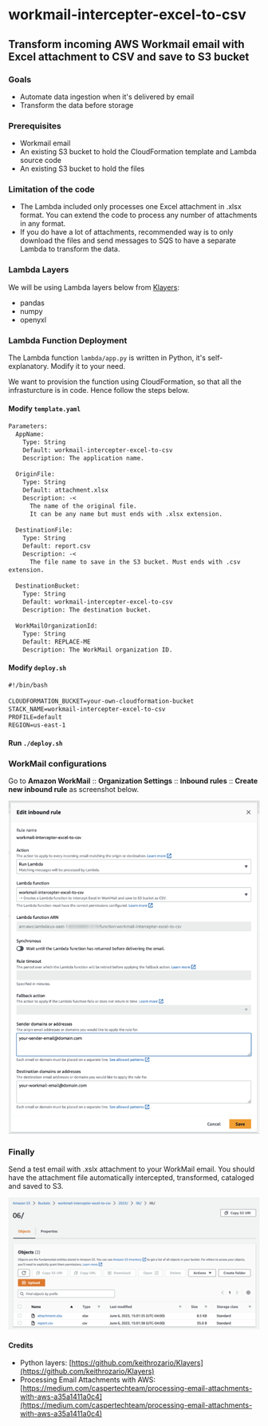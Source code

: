# workmail-intercepter-excel-to-csv

## Transform incoming AWS Workmail email with Excel attachment to CSV and save to S3 bucket

### Goals
- Automate data ingestion when it's delivered by email
- Transform the data before storage

### Prerequisites
- Workmail email
- An existing S3 bucket to hold the CloudFormation template and Lambda source code
- An existing S3 bucket to hold the files

### Limitation of the code
- The Lambda included only processes one Excel attachment in .xlsx format. You can extend the code to process any number of attachments in any format.
- If you do have a lot of attachments, recommended way is to only download the files and send messages to SQS to have a separate Lambda to transform the data.

### Lambda Layers
We will be using Lambda layers below from [Klayers](https://github.com/keithrozario/Klayers):
- pandas
- numpy
- openyxl

### Lambda Function Deployment
The Lambda function `lambda/app.py` is written in Python, it's self-explanatory. Modify it to your need.

We want to provision the function using CloudFormation, so that all the infrasturcture is in code. Hence follow the steps below.

#### Modify `template.yaml`
```
Parameters:
  AppName:
    Type: String
    Default: workmail-intercepter-excel-to-csv
    Description: The application name.

  OriginFile:
    Type: String
    Default: attachment.xlsx
    Description: -<
      The name of the original file.
      It can be any name but must ends with .xlsx extension.

  DestinationFile:
    Type: String
    Default: report.csv
    Description: -<
      The file name to save in the S3 bucket. Must ends with .csv extension.

  DestinationBucket:
    Type: String
    Default: workmail-intercepter-excel-to-csv
    Description: The destination bucket.

  WorkMailOrganizationId:
    Type: String
    Default: REPLACE-ME
    Description: The WorkMail organization ID.
```

#### Modify `deploy.sh`
````
#!/bin/bash

CLOUDFORMATION_BUCKET=your-own-cloudformation-bucket
STACK_NAME=workmail-intercepter-excel-to-csv
PROFILE=default
REGION=us-east-1
````

#### Run `./deploy.sh`

### WorkMail configurations
Go to __Amazon WorkMail__ :: __Organization Settings__ :: __Inbound rules__ :: __Create new inbound rule__ as screenshot below.

![Workmail inbound rule](workmail-inbound-rule.png)

### Finally
Send a test email with .xslx attachment to your WorkMail email. You should have the attachment file automatically intercepted, transformed, cataloged and saved to S3.

![S3 bucket](s3-bucket.png)

#### Credits
- Python layers: [https://github.com/keithrozario/Klayers](https://github.com/keithrozario/Klayers)
- Processing Email Attachments with AWS: [https://medium.com/caspertechteam/processing-email-attachments-with-aws-a35a1411a0c4](https://medium.com/caspertechteam/processing-email-attachments-with-aws-a35a1411a0c4)